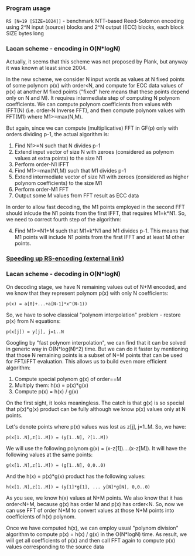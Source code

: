 
### Program usage

`RS [N=19 [SIZE=1024]]` - benchmark NTT-based Reed-Solomon encoding using 2^N input (source) blocks and 2^N output (ECC) blocks, each block SIZE bytes long


### Lacan scheme - encoding in O(N*logN)

Actually, it seems that this scheme was not proposed by Plank, but anyway it was known at least since 2004.

In the new scheme, we consider N input words as values at N fixed points of some polynom p(x) with order<N, and compute for ECC data values of p(x) at another M fixed points ("fixed" here means that these points depend only on N and M). It requires intermediate step of computing N polynom coefficients. We can compute polynom coefficients from values with IFFT(N) (i.e. order-N Inverse FFT), and then compute polynom values with FFT(M1) where M1>=max(N,M).

But again, since we can compute (multiplicative) FFT in GF(p) only with orders dividing p-1, the actual algorithm is:
1. Find N1>=N such that N divides p-1
2. Extend input vector of size N with zeroes (considered as polynom values at extra points) to the size N1
3. Perform order-N1 IFFT
4. Find M1>=max(N1,M) such that M1 divides p-1
5. Extend intermediate vector of size N1 with zeroes (considered as higher polynom coefficients) to the size M1
6. Perform order-M1 FFT
7. Output some M values from FFT result as ECC data

In order to allow fast decoding, the M1 points employed in the second FFT should inlcude the N1 points from the first IFFT, that requires M1=k*N1. So, we need to correct fourth step of the algorithm:

4. Find M1>=N1+M such that M1=k*N1 and M1 divides p-1. This means that M1 points will include N1 points from the first IFFT and at least M other points.



### [Speeding up RS-encoding (external link)](https://www.livebusinesschat.com/smf/index.php?topic=5952.msg44167#msg44167)


### Lacan scheme - decoding in O(N*logN)

On decoding stage, we have N remaining values out of N+M encoded, and we know that they represent polynom p(x) with only N coefficients:
```
p(x) = a[0]+...+a[N-1]*x^(N-1))
```
So, we have to solve classical "polynom interpolation" problem - restore p(x) from N equations:
```
p(x[j]) = y[j], j=1..N
```
Googling by "fast polynom interpolation", we can find that it can be solved in generic way in O(N*log(N)^2) time. But we can do it faster by mentioning that those N remaining points is a subset of N+M points that can be used for FFT/iFFT evaluation. This allows us to build even more efficient algorithm:

1. Compute special polynom g(x) of order==M
2. Multiply them: h(x) = p(x)*g(x)
3. Compute p(x) = h(x) / g(x)

On the first sight, it looks meaningless. The catch is that g(x) is so special that p(x)*g(x) product can be fully although we know p(x) values only at N points.

Let's denote points where p(x) values was lost as z[j], j=1..M. So, we have:
```
p(x[1..N],z[1..M]) = (y[1..N], ?[1..M])
```
We will use the following polynom g(x) = (x-z[1])*....*(x-z[M]). It will have the following values at the same points:
```
g(x[1..N],z[1..M]) = (g[1..N], 0,0..0)
```
And the h(x) = p(x)*g(x) product has the following values:
```
h(x[1..N],z[1..M]) = (y[1]*g[1], ... y[N]*g[N], 0,0..0)
```

As you see, we know h(x) values at N+M points. We also know that it has order<N+M, because g(x) has order M and p(x) has order<N. So, now we can use FFT of order N+M to convert values at those N+M points into coefficients of h(x) polynom.

Once we have computed h(x), we can employ usual "polynom division" algorithm to compute p(x) = h(x) / g(x) in the O(N*logN) time. As result, we will get all coefficients of p(x) and then call FFT again to compute p(x) values corresponding to the source data
